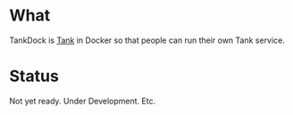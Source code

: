 # What

TankDock is [Tank](https://tank.peermore.com/) in Docker so that
people can run their own Tank service.

# Status

Not yet ready. Under Development. Etc.
